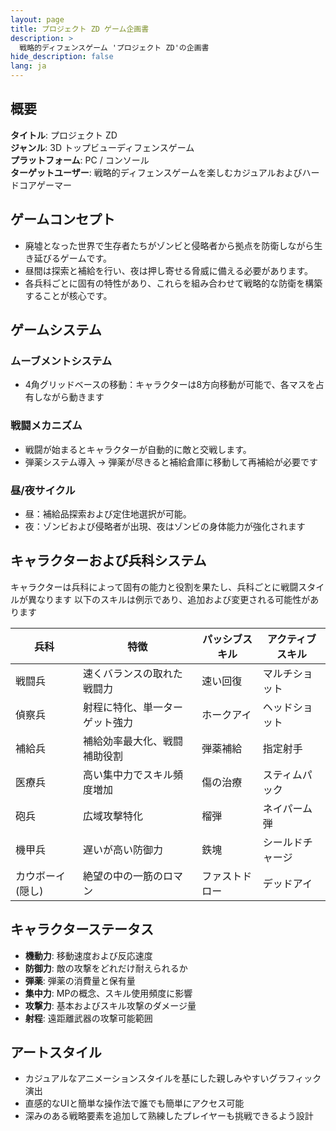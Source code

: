 ```yaml
---
layout: page
title: プロジェクト ZD ゲーム企画書
description: >
  戦略的ディフェンスゲーム 'プロジェクト ZD'の企画書
hide_description: false
lang: ja
---
```


## 概要

**タイトル**: プロジェクト ZD  
**ジャンル**: 3D トップビューディフェンスゲーム  
**プラットフォーム**: PC / コンソール  
**ターゲットユーザー**: 戦略的ディフェンスゲームを楽しむカジュアルおよびハードコアゲーマー  

## ゲームコンセプト

- 廃墟となった世界で生存者たちがゾンビと侵略者から拠点を防衛しながら生き延びるゲームです。
- 昼間は探索と補給を行い、夜は押し寄せる脅威に備える必要があります。
- 各兵科ごとに固有の特性があり、これらを組み合わせて戦略的な防衛を構築することが核心です。

## ゲームシステム

### ムーブメントシステム

- 4角グリッドベースの移動：キャラクターは8方向移動が可能で、各マスを占有しながら動きます

### 戦闘メカニズム

- 戦闘が始まるとキャラクターが自動的に敵と交戦します。
- 弾薬システム導入 → 弾薬が尽きると補給倉庫に移動して再補給が必要です

### 昼/夜サイクル

- 昼：補給品探索および定住地選択が可能。
- 夜：ゾンビおよび侵略者が出現、夜はゾンビの身体能力が強化されます

## キャラクターおよび兵科システム

キャラクターは兵科によって固有の能力と役割を果たし、兵科ごとに戦闘スタイルが異なります
以下のスキルは例示であり、追加および変更される可能性があります

| 兵科     | 特徴                     | パッシブスキル | アクティブスキル |
|----------|--------------------------|-------------|-------------|
| 戦闘兵   | 速くバランスの取れた戦闘力 | 速い回復   | マルチショット   |
| 偵察兵   | 射程に特化、単一ターゲット強力 | ホークアイ   | ヘッドショット     |
| 補給兵   | 補給効率最大化、戦闘補助役割 | 弾薬補給   | 指定射手   |
| 医療兵   | 高い集中力でスキル頻度増加 | 傷の治療   | スティムパック     |
| 砲兵   | 広域攻撃特化           | 榴弾       | ネイパーム弾   |
| 機甲兵   | 遅いが高い防御力     | 鉄塊       | シールドチャージ   |
| カウボーイ(隠し) | 絶望の中の一筋のロマン | ファストドロー | デッドアイ   |

## キャラクターステータス

- **機動力**: 移動速度および反応速度
- **防御力**: 敵の攻撃をどれだけ耐えられるか
- **弾薬**: 弾薬の消費量と保有量
- **集中力**: MPの概念、スキル使用頻度に影響
- **攻撃力**: 基本およびスキル攻撃のダメージ量
- **射程**: 遠距離武器の攻撃可能範囲

## アートスタイル

- カジュアルなアニメーションスタイルを基にした親しみやすいグラフィック演出
- 直感的なUIと簡単な操作法で誰でも簡単にアクセス可能
- 深みのある戦略要素を追加して熟練したプレイヤーも挑戦できるよう設計
